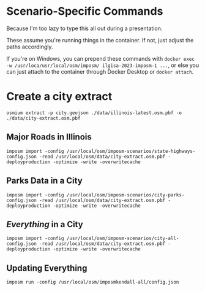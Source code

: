 # Scenario-Specific Commands

Because I'm too lazy to type this all out during a presentation.

These assume you're running things in the container. If not, just adjust the paths accordingly.

If you're on Windows, you can prepend these commands with `docker exec -w /usr/loca/usr/local/osm/imposm/ ilgisa-2023-imposm-1 ...`, or else you can just attach to the container through Docker Desktop or `docker attach`.

# Create a city extract

```
osmium extract -p city.geojson ./data/illinois-latest.osm.pbf -o ./data/city-extract.osm.pbf
```

## Major Roads in Illinois

```
imposm import -config /usr/local/osm/imposm-scenarios/state-highways-config.json -read /usr/local/osm/data/city-extract.osm.pbf -deployproduction -optimize -write -overwritecache
```

## Parks Data in a City

```
imposm import -config /usr/local/osm/imposm-scenarios/city-parks-config.json -read /usr/local/osm/data/city-extract.osm.pbf -deployproduction -optimize -write -overwritecache
```

## *Everything* in a City

```
imposm import -config /usr/local/osm/imposm-scenarios/city-all-config.json -read /usr/local/osm/data/city-extract.osm.pbf -deployproduction -optimize -write -overwritecache
```

## Updating Everything

```
imposm run -config /usr/local/osm/imposmkendall-all/config.json
```
